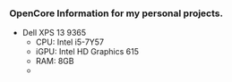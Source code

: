 ### OpenCore Information for my personal projects.

- Dell XPS 13 9365
	- CPU: Intel i5-7Y57
	- iGPU: Intel HD Graphics 615 
	- RAM: 8GB
	- 
